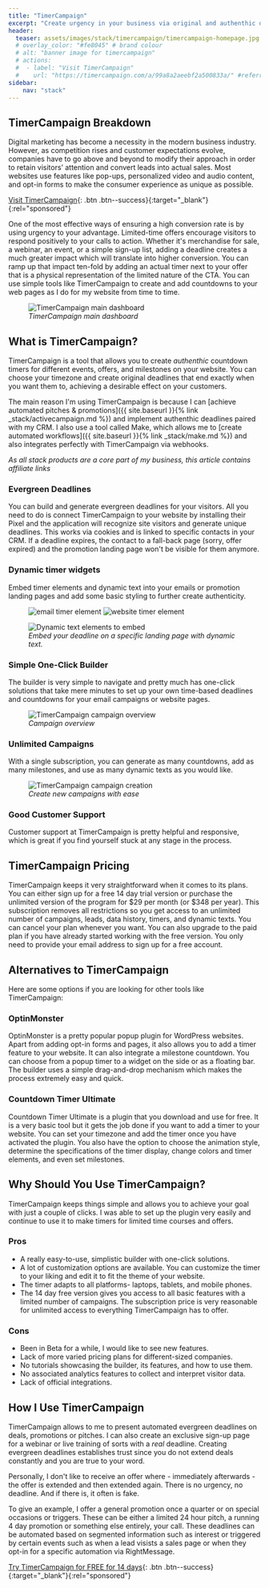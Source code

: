 ```yaml
---
title: "TimerCampaign"
excerpt: "Create urgency in your business via original and authenthic deadlines that expire exactly at the right time."
header:
  teaser: assets/images/stack/timercampaign/timercampaign-homepage.jpg
  # overlay_color: "#fe8045" # brand colour
  # alt: "banner image for timercampaign"
  # actions:
  #  - label: "Visit TimerCampaign"
  #    url: "https://timercampaign.com/a/99a8a2aeebf2a500833a/" #referral link
sidebar:
    nav: "stack"
---
```


## TimerCampaign Breakdown

Digital marketing has become a necessity in the modern business industry. However, as competition rises and customer expectations evolve, companies have to go above and beyond to modify their approach in order to retain visitors’ attention and convert leads into actual sales. Most websites use features like pop-ups, personalized video and audio content, and opt-in forms to make the consumer experience as unique as possible. 

[Visit TimerCampaign](https://timercampaign.com/a/99a8a2aeebf2a500833a/){: .btn .btn--success}{:target="_blank"}{:rel="sponsored"}


One of the most effective ways of ensuring a high conversion rate is by using urgency to your advantage. Limited-time offers encourage visitors to respond positively to your calls to action. Whether it's merchandise for sale, a webinar, an event, or a simple sign-up list, adding a deadline creates a much greater impact which will translate into higher conversion. You can ramp up that impact ten-fold by adding an actual timer next to your offer that is a physical representation of the limited nature of the CTA. You can use simple tools like TimerCampaign to create and add countdowns to your web pages as I do for my website from time to time.

<figure class="align-center-medium">
    <img src="{{ site.url }}{{ site.baseurl }}/assets/images/stack/timercampaign/dashboard.JPG" alt="TimerCampaign main dashboard">
    <figcaption><i>TimerCampaign main dashboard</i></figcaption>
</figure>

## What is TimerCampaign?

TimerCampaign is a tool that allows you to create *authenthic* countdown timers for different events, offers, and milestones on your website. You can choose your timezone and create original deadlines that end exactly when you want them to, achieving a desirable effect on your customers.

The main reason I'm using TimerCampaign is because I can [achieve automated pitches & promotions]({{ site.baseurl }}{% link _stack/activecampaign.md %}) and implement authenthic deadlines paired with my CRM. I also use a tool called Make, which allows me to [create automated workflows]({{ site.baseurl }}{% link _stack/make.md %}) and also integrates perfectly with TimerCampaign via webhooks.

>
*As all stack products are a core part of my business, this article contains affiliate links*

### Evergreen Deadlines

You can build and generate evergreen deadlines for your visitors. All you need to do is connect TimerCampaign to your website by installing their Pixel and the application will recognize site visitors and generate unique deadlines. This works via cookies and is linked to specific contacts in your CRM. If a deadline expires, the contact to a fall-back page (sorry, offer expired) and the promotion landing page won't be visible for them anymore. 

### Dynamic timer widgets

Embed timer elements and dynamic text into your emails or promotion landing pages and add some basic styling to further create authenticity.

<figure class="half">
    <img src="{{ site.url }}{{ site.baseurl }}/assets/images/stack/timercampaign/email-timer.jpg" alt="email timer element">
    <img src="{{ site.url }}{{ site.baseurl }}/assets/images/stack/timercampaign/website-timer.jpg" alt="website timer element">
</figure>

<figure class="align-center-medium">
    <img src="{{ site.url }}{{ site.baseurl }}/assets/images/stack/timercampaign/dynamic-text.JPG" alt="Dynamic text elements to embed">
    <figcaption><i>Embed your deadline on a specific landing page with dynamic text.</i></figcaption>
</figure>

### Simple One-Click Builder

The builder is very simple to navigate and pretty much has one-click solutions that take mere minutes to set up your own time-based deadlines and countdowns for your email campaigns or website pages.


<figure class="align-center">
    <img src="{{ site.url }}{{ site.baseurl }}/assets/images/stack/timercampaign/campaigns.JPG" alt="TimerCampaign campaign overview">
    <figcaption><i>Campaign overview</i></figcaption>
</figure>

### Unlimited Campaigns

With a single subscription, you can generate as many countdowns, add as many milestones, and use as many dynamic texts as you would like.

<figure class="align-center">
    <img src="{{ site.url }}{{ site.baseurl }}/assets/images/stack/timercampaign/new-campaign.JPG" alt="TimerCampaign campaign creation">
    <figcaption><i>Create new campaigns with ease</i></figcaption>
</figure>

### Good Customer Support

Customer support at TimerCampaign is pretty helpful and responsive, which is great if you find yourself stuck at any stage in the process.

## TimerCampaign Pricing

TimerCampaign keeps it very straightforward when it comes to its plans. You can either sign up for a free 14 day trial version or purchase the unlimited version of the program for $29 per month (or $348 per year). This subscription removes all restrictions so you get access to an unlimited number of campaigns, leads, data history, timers, and dynamic texts. You can cancel your plan whenever you want. You can also upgrade to the paid plan if you have already started working with the free version. You only need to provide your email address to sign up for a free account.

## Alternatives to TimerCampaign

Here are some options if you are looking for other tools like TimerCampaign:

### OptinMonster

OptinMonster is a pretty popular popup plugin for WordPress websites. Apart from adding opt-in forms and pages, it also allows you to add a timer feature to your website. It can also integrate a milestone countdown. You can choose from a popup timer to a widget on the side or as a floating bar. The builder uses a simple drag-and-drop mechanism which makes the process extremely easy and quick.

### Countdown Timer Ultimate

Countdown Timer Ultimate is a plugin that you download and use for free. It is a very basic tool but it gets the job done if you want to add a timer to your website. You can set your timezone and add the timer once you have activated the plugin. You also have the option to choose the animation style, determine the specifications of the timer display, change colors and timer elements, and even set milestones.

## Why Should You Use TimerCampaign?
TimerCampaign keeps things simple and allows you to achieve your goal with just a couple of clicks. I was able to set up the plugin very easily and continue to use it to make timers for limited time courses and offers.

### Pros 

* A really easy-to-use, simplistic builder with one-click solutions.
* A lot of customization options are available. You can customize the timer to your liking and edit it to fit the theme of your website.
* The timer adapts to all platforms- laptops, tablets, and mobile phones.
* The 14 day free version gives you access to all basic features with a limited number of campaigns. The subscription price is very reasonable for unlimited access to everything TimerCampaign has to offer.

### Cons 

* Been in Beta for a while, I would like to see new features.
* Lack of more varied pricing plans for different-sized companies.
* No tutorials showcasing the builder, its features, and how to use them.
* No associated analytics features to collect and interpret visitor data.
* Lack of official integrations.

## How I Use TimerCampaign

TimerCampaign allows to me to present automated evergreen deadlines on deals, promotions or pitches. I can also create an exclusive sign-up page for a webinar or live training of sorts with a *real* deadline. Creating evergreen deadlines establishes trust since you do not extend deals constantly and you are true to your word. 

>
Personally, I don't like to receive an offer where - immediately afterwards - the offer is extended and then extended again. There is no urgency, no deadline. And if there is, it often is fake. 

To give an example, I offer a general promotion once a quarter or on special occasions or triggers. These can be either a limited 24 hour pitch, a running 4 day promotion or something else entirely, your call. These deadlines can be automated based on segmented information such as interest or triggered by certain events such as when a lead visists a sales page or when they opt-in for a specific automation via RightMessage.

[Try TimerCampaign for FREE for 14 days](https://timercampaign.com/a/99a8a2aeebf2a500833a/){: .btn .btn--success}{:target="_blank"}{:rel="sponsored"}
